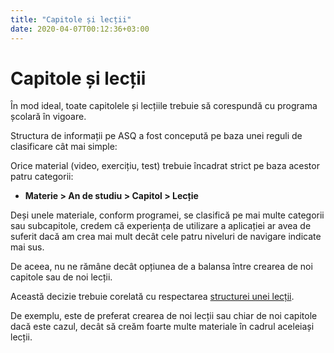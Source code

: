 ```yaml
---
title: "Capitole și lecții"
date: 2020-04-07T00:12:36+03:00
---
```


# Capitole și lecții

În mod ideal, toate capitolele și lecțiile trebuie să corespundă cu programa școlară în vigoare.

Structura de informații pe ASQ a fost concepută pe baza unei reguli de clasificare cât mai simple:

Orice material (video, exercițiu, test) trebuie încadrat strict pe baza acestor patru categorii:

- **Materie > An de studiu > Capitol > Lecție**

Deși unele materiale, conform programei, se clasifică pe mai multe categorii sau subcapitole, credem că experiența de utilizare a aplicației ar avea de suferit dacă am crea mai mult decât cele patru niveluri de navigare indicate mai sus.

De aceea, nu ne rămâne decât opțiunea de a balansa între crearea de noi capitole sau de noi lecții.

Această decizie trebuie corelată cu respectarea [structurei unei lecții](/structura-unei-lectii/).

De exemplu, este de preferat crearea de noi lecții sau chiar de noi capitole dacă este cazul, decât să creăm foarte multe materiale în cadrul aceleiași lecții.